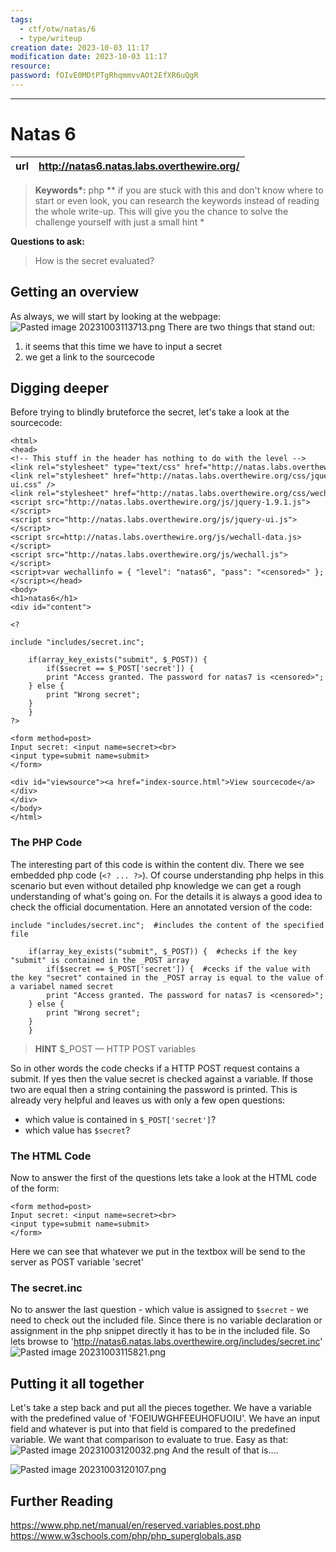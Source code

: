 ```yaml
---
tags:
  - ctf/otw/natas/6
  - type/writeup
creation date: 2023-10-03 11:17
modification date: 2023-10-03 11:17
resource: 
password: fOIvE0MDtPTgRhqmmvvAOt2EfXR6uQgR
---
```

---
# Natas 6


| url | http://natas6.natas.labs.overthewire.org/ | 
|---| -- |

> **Keywords\*:** php
> *\*  if you are stuck with this and don't know where to start or even look, you can research the keywords instead of reading the whole write-up. This will give you the chance to solve the challenge yourself with just a small hint *

 **Questions to ask:**
> How is the secret evaluated?

## Getting an overview
As always, we will start by looking at the webpage:
![Pasted image 20231003113713.png](Pasted%20image%2020231003113713.png)
There are two things that stand out:
1. it seems that this time we have to input a secret
2. we get a link to the sourcecode
## Digging deeper
Before trying to blindly bruteforce the secret, let's take a look at the sourcecode:
```
<html>  
<head>  
<!-- This stuff in the header has nothing to do with the level -->  
<link rel="stylesheet" type="text/css" href="http://natas.labs.overthewire.org/css/level.css">  
<link rel="stylesheet" href="http://natas.labs.overthewire.org/css/jquery-ui.css" />  
<link rel="stylesheet" href="http://natas.labs.overthewire.org/css/wechall.css" />  
<script src="http://natas.labs.overthewire.org/js/jquery-1.9.1.js"></script>  
<script src="http://natas.labs.overthewire.org/js/jquery-ui.js"></script>  
<script src=http://natas.labs.overthewire.org/js/wechall-data.js></script><script src="http://natas.labs.overthewire.org/js/wechall.js"></script>  
<script>var wechallinfo = { "level": "natas6", "pass": "<censored>" };</script></head>  
<body>  
<h1>natas6</h1>  
<div id="content">  
  
<?  
  
include "includes/secret.inc";  
  
    if(array_key_exists("submit", $_POST)) {  
        if($secret == $_POST['secret']) {  
        print "Access granted. The password for natas7 is <censored>";  
    } else {  
        print "Wrong secret";  
    }  
    }  
?>  
  
<form method=post>  
Input secret: <input name=secret><br>  
<input type=submit name=submit>  
</form>  
  
<div id="viewsource"><a href="index-source.html">View sourcecode</a></div>  
</div>  
</body>  
</html>
```
### The PHP Code
The interesting part of this code is within the content div. There we see embedded php code (`<? ... ?>`). 
Of course understanding php helps in this scenario but even without detailed php knowledge we can get a rough understanding of what's going on. For the details it is always a good idea to check the official documentation. 
Here an annotated version of the code:
```
include "includes/secret.inc";  #includes the content of the specified file
  
    if(array_key_exists("submit", $_POST)) {  #checks if the key "submit" is contained in the _POST array
        if($secret == $_POST['secret']) {  #cecks if the value with the key "secret" contained in the _POST array is equal to the value of a variabel named secret
        print "Access granted. The password for natas7 is <censored>";  
    } else {  
        print "Wrong secret";  
    }  
    }  
```

> **HINT** $\_POST — HTTP POST variables

So in other words the code checks if a HTTP POST request contains a submit. If yes then the value secret is checked against a variable. If those two are equal then a string containing the password is printed. 
This is already very helpful and leaves us with only a few open questions:
- which value is contained in `$_POST['secret']`?
- which value has `$secret`?
### The HTML Code
Now to answer the first of the questions lets take a look at the HTML code of the form:
```
<form method=post>  
Input secret: <input name=secret><br>  
<input type=submit name=submit>  
</form>
```

Here we can see that whatever we put in the textbox will be send to the server as POST variable 'secret'
### The secret.inc
No to answer the last question - which value is assigned to `$secret` - we need to check out the included file. Since there is no variable declaration or assignment in the php snippet directly it has to be in the included file. So lets browse to 'http://natas6.natas.labs.overthewire.org/includes/secret.inc'
![Pasted image 20231003115821.png](Pasted%20image%2020231003115821.png)
## Putting it all together
Let's take a step back and put all the pieces together. 
We have a variable with the predefined value of 'FOEIUWGHFEEUHOFUOIU'. We have an input field and whatever is put into that field is compared to the predefined variable. We want that comparison to evaluate to true.
Easy as that:
![Pasted image 20231003120032.png](Pasted%20image%2020231003120032.png)
And the result of that is....

![Pasted image 20231003120107.png](Pasted%20image%2020231003120107.png)

## Further Reading
https://www.php.net/manual/en/reserved.variables.post.php
https://www.w3schools.com/php/php_superglobals.asp
